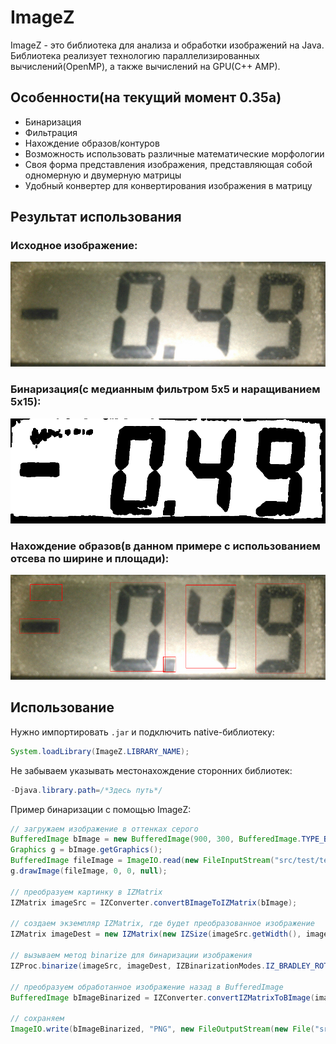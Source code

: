 # ImageZ

ImageZ - это библиотека для анализа и обработки изображений на Java. Библиотека реализует технологию параллелизированных вычислений(OpenMP), а также вычислений на GPU(С++ AMP).

## Особенности(на текущий момент 0.35a)
- Бинаризация
- Фильтрация
- Нахождение образов/контуров
- Возможность использовать различные математические морфологии
- Своя форма представления изображения, представляющая собой одномерную и двумерную матрицы
- Удобный конвертер для конвертирования изображения в матрицу

## Результат использования
### Исходное изображение:
![source](examples/6.png)
### Бинаризация(с медианным фильтром 5х5 и наращиванием 5х15):
![binarized](examples/9_.png)
### Нахождение образов(в данном примере с использованием отсева по ширине и площади):
![find_images](examples/10_.png)

## Использование
Нужно импортировать ```.jar``` и подключить native-библиотеку:
```java
System.loadLibrary(ImageZ.LIBRARY_NAME);
```
Не забываем указывать местонахождение сторонних библиотек:
```java
-Djava.library.path=/*Здесь путь*/
```
Пример бинаризации с помощью ImageZ:
```java
// загружаем изображение в оттенках серого
BufferedImage bImage = new BufferedImage(900, 300, BufferedImage.TYPE_BYTE_GRAY);
Graphics g = bImage.getGraphics();
BufferedImage fileImage = ImageIO.read(new FileInputStream("src/test/test.png"));
g.drawImage(fileImage, 0, 0, null);

// преобразуем картинку в IZMatrix
IZMatrix imageSrc = IZConverter.convertBImageToIZMatrix(bImage);

// создаем экземпляр IZMatrix, где будет преобразованное изображение
IZMatrix imageDest = new IZMatrix(new IZSize(imageSrc.getWidth(), imageSrc.getHeight()));

// вызываем метод binarize для бинаризации изображения
IZProc.binarize(imageSrc, imageDest, IZBinarizationModes.IZ_BRADLEY_ROT, 10, 0.05, 0, 0);

// преобразуем обработанное изображение назад в BufferedImage
BufferedImage bImageBinarized = IZConverter.convertIZMatrixToBImage(imageDest);

// сохраняем 
ImageIO.write(bImageBinarized, "PNG", new FileOutputStream(new File("src/test/test1.png")));
```
